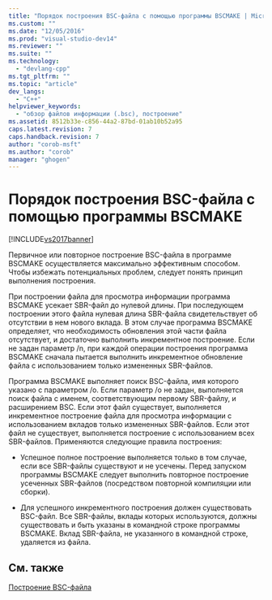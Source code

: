 ```yaml
---
title: "Порядок построения BSC-файла с помощью программы BSCMAKE | Microsoft Docs"
ms.custom: ""
ms.date: "12/05/2016"
ms.prod: "visual-studio-dev14"
ms.reviewer: ""
ms.suite: ""
ms.technology: 
  - "devlang-cpp"
ms.tgt_pltfrm: ""
ms.topic: "article"
dev_langs: 
  - "C++"
helpviewer_keywords: 
  - "обзор файлов информации (.bsc), построение"
ms.assetid: 8512b33e-c856-44a2-87bd-01ab10b52a95
caps.latest.revision: 7
caps.handback.revision: 7
author: "corob-msft"
ms.author: "corob"
manager: "ghogen"
---
```

# Порядок построения BSC-файла с помощью программы BSCMAKE
[!INCLUDE[vs2017banner](../../assembler/inline/includes/vs2017banner.md)]

Первичное или повторное построение BSC\-файла в программе BSCMAKE осуществляется максимально эффективным способом.  Чтобы избежать потенциальных проблем, следует понять принцип выполнения построения.  
  
 При построении файла для просмотра информации программа BSCMAKE усекает SBR\-файл до нулевой длины.  При последующем построении этого файла нулевая длина SBR\-файла свидетельствует об отсутствии в нем нового вклада.  В этом случае программа BSCMAKE определяет, что необходимость обновления этой части файла отсутствует, и достаточно выполнить инкрементное построение.  Если не задан параметр \/n, при каждой операции построения программа BSCMAKE сначала пытается выполнить инкрементное обновление файла с использованием только измененных SBR\-файлов.  
  
 Программа BSCMAKE выполняет поиск BSC\-файла, имя которого указано с параметром \/o.  Если параметр \/o не задан, выполняется поиск файла с именем, соответствующим первому SBR\-файлу, и расширением BSC.  Если этот файл существует, выполняется инкрементное построение файла для просмотра информации с использованием вкладов только измененных SBR\-файлов.  Если этот файл не существует, выполняется построение с использованием всех SBR\-файлов.  Применяются следующие правила построения:  
  
-   Успешное полное построение выполняется только в том случае, если все SBR\-файлы существуют и не усечены.  Перед запуском программы BSCMAKE следует выполнить повторное построение усеченных SBR\-файлов \(посредством повторной компиляции или сборки\).  
  
-   Для успешного инкрементного построения должен существовать BSC\-файл.  Все SBR\-файлы, вклады которых используются, должны существовать и быть указаны в командной строке программы BSCMAKE.  Вклад SBR\-файла, не указанного в командной строке, удаляется из файла.  
  
## См. также  
 [Построение BSC\-файла](../../build/reference/building-a-dot-bsc-file.md)
